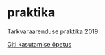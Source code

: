 # praktika
Tarkvaraarenduse praktika 2019

[Giti kasutamise õpetus](https://github.com/madiote/praktika/wiki/%C3%9Cldised-juhised)
